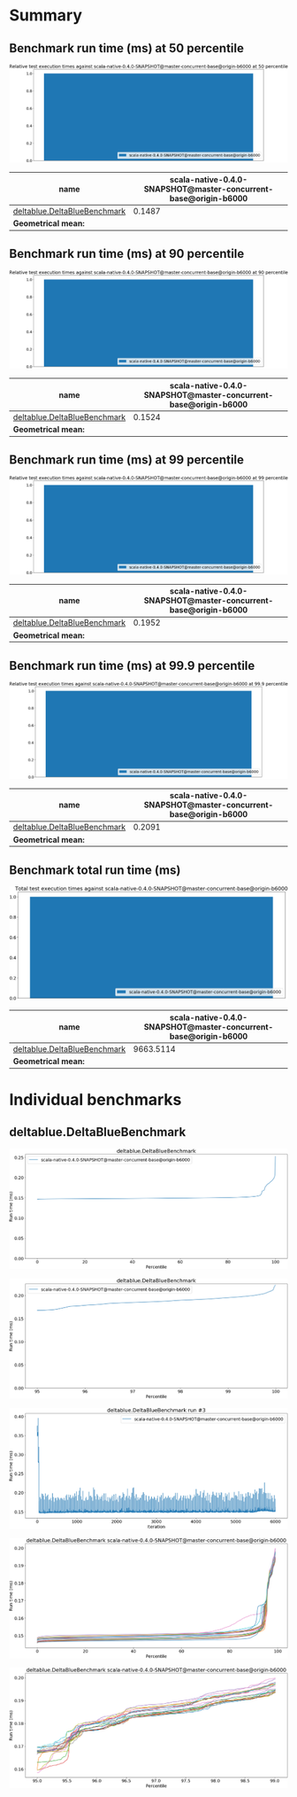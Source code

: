 # Summary
## Benchmark run time (ms) at 50 percentile 
![Relative test execution times against scala-native-0.4.0-SNAPSHOT@master-concurrent-base@origin-b6000 at 50 percentile](relative_percentile_50.png)

|name | scala-native-0.4.0-SNAPSHOT@master-concurrent-base@origin-b6000|
| -- | -- |
|[deltablue.DeltaBlueBenchmark](#deltabluedeltabluebenchmark)|0.1487|
| __Geometrical mean:__||
## Benchmark run time (ms) at 90 percentile 
![Relative test execution times against scala-native-0.4.0-SNAPSHOT@master-concurrent-base@origin-b6000 at 90 percentile](relative_percentile_90.png)

|name | scala-native-0.4.0-SNAPSHOT@master-concurrent-base@origin-b6000|
| -- | -- |
|[deltablue.DeltaBlueBenchmark](#deltabluedeltabluebenchmark)|0.1524|
| __Geometrical mean:__||
## Benchmark run time (ms) at 99 percentile 
![Relative test execution times against scala-native-0.4.0-SNAPSHOT@master-concurrent-base@origin-b6000 at 99 percentile](relative_percentile_99.png)

|name | scala-native-0.4.0-SNAPSHOT@master-concurrent-base@origin-b6000|
| -- | -- |
|[deltablue.DeltaBlueBenchmark](#deltabluedeltabluebenchmark)|0.1952|
| __Geometrical mean:__||
## Benchmark run time (ms) at 99.9 percentile 
![Relative test execution times against scala-native-0.4.0-SNAPSHOT@master-concurrent-base@origin-b6000 at 99.9 percentile](relative_percentile_99.9.png)

|name | scala-native-0.4.0-SNAPSHOT@master-concurrent-base@origin-b6000|
| -- | -- |
|[deltablue.DeltaBlueBenchmark](#deltabluedeltabluebenchmark)|0.2091|
| __Geometrical mean:__||
## Benchmark total run time (ms) 
![Total test execution times against scala-native-0.4.0-SNAPSHOT@master-concurrent-base@origin-b6000](relative_total.png)

|name | scala-native-0.4.0-SNAPSHOT@master-concurrent-base@origin-b6000|
| -- | -- |
|[deltablue.DeltaBlueBenchmark](#deltabluedeltabluebenchmark)|9663.5114|
| __Geometrical mean:__||
# Individual benchmarks
## deltablue.DeltaBlueBenchmark
![deltablue.DeltaBlueBenchmark](percentile_deltablue.DeltaBlueBenchmark.png)

![deltablue.DeltaBlueBenchmark](percentile_95plus_deltablue.DeltaBlueBenchmark.png)

![deltablue.DeltaBlueBenchmark run #3](example_run_full_3_deltablue.DeltaBlueBenchmark.png)

![deltablue.DeltaBlueBenchmark scala-native-0.4.0-SNAPSHOT@master-concurrent-base@origin-b6000](percentile_deltablue.DeltaBlueBenchmark_conf0.png)

![deltablue.DeltaBlueBenchmark scala-native-0.4.0-SNAPSHOT@master-concurrent-base@origin-b6000](percentile_95plus_deltablue.DeltaBlueBenchmark_conf0.png)

